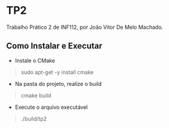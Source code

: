# TP2
Trabalho Prático 2 de INF112, por João Vitor De Melo Machado.
## Como Instalar e Executar
- Instale o CMake
> sudo apt-get -y install cmake
- Na pasta do projeto, realize o build
> cmake build
- Execute o arquivo executável
> ./build/tp2
